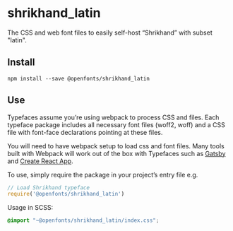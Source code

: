 
# shrikhand_latin

The CSS and web font files to easily self-host “Shrikhand” with subset "latin".

## Install

`npm install --save @openfonts/shrikhand_latin`

## Use

Typefaces assume you’re using webpack to process CSS and files. Each typeface
package includes all necessary font files (woff2, woff) and a CSS file with
font-face declarations pointing at these files.

You will need to have webpack setup to load css and font files. Many tools built
with Webpack will work out of the box with Typefaces such as [Gatsby](https://github.com/gatsbyjs/gatsby)
and [Create React App](https://github.com/facebookincubator/create-react-app).

To use, simply require the package in your project’s entry file e.g.

```javascript
// Load Shrikhand typeface
require('@openfonts/shrikhand_latin')
```

Usage in SCSS:
```scss
@import "~@openfonts/shrikhand_latin/index.css";
```
